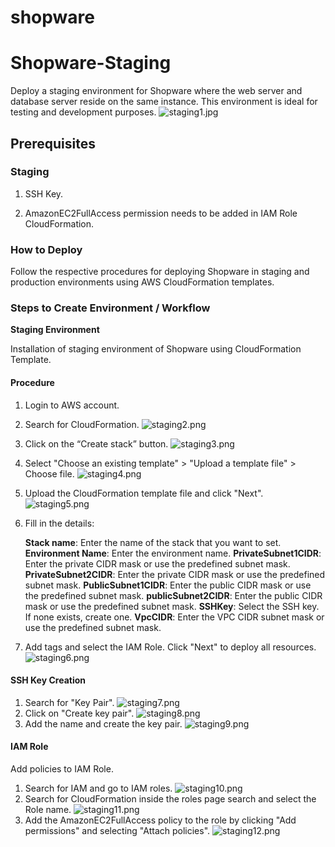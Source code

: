 # shopware

# Shopware-Staging

Deploy a staging environment for Shopware where the web server and database server reside on the same instance. This environment is ideal for testing and development purposes. 
![staging1.jpg](/images/sa-team/shopware/staging1.jpg)
## Prerequisites 

### Staging 

1. SSH Key. 

2. AmazonEC2FullAccess permission needs to be added in IAM Role CloudFormation. 

### How to Deploy 

Follow the respective procedures for deploying Shopware in staging and production environments using AWS CloudFormation templates. 

### Steps to Create Environment / Workflow 

**Staging Environment**

Installation of staging environment of Shopware using CloudFormation Template. 

#### Procedure 

1. Login to AWS account. 
2. Search for CloudFormation. 
![staging2.png](/images/sa-team/shopware/staging2.png)
3. Click on the “Create stack” button. 
![staging3.png](/images/sa-team/shopware/staging3.png)
4. Select "Choose an existing template" > "Upload a template file" > Choose file. 
![staging4.png](/images/sa-team/shopware/staging4.png)
5. Upload the CloudFormation template file and click "Next".
![staging5.png](/images/sa-team/shopware/staging5.png)
6. Fill in the details: 

	**Stack name**: Enter the name of the stack that you want to set. 
	**Environment Name**: Enter the environment name. 
	**PrivateSubnet1CIDR**: Enter the private CIDR mask or use the predefined subnet mask. 
	**PrivateSubnet2CIDR**: Enter the private CIDR mask or use the predefined subnet mask. 
	**PublicSubnet1CIDR**: Enter the public CIDR mask or use the predefined subnet mask. 
	**publicSubnet2CIDR**: Enter the public CIDR mask or use the predefined subnet mask. 
	**SSHKey**: Select the SSH key. If none exists, create one. 
	**VpcCIDR**: Enter the VPC CIDR subnet mask or use the predefined subnet mask. 
7. Add tags and select the IAM Role. Click "Next" to deploy all resources. 
![staging6.png](/images/sa-team/shopware/staging6.png)
#### SSH Key Creation
1. Search for "Key Pair".
![staging7.png](/images/sa-team/shopware/staging7.png)
2.	Click on "Create key pair".
![staging8.png](/images/sa-team/shopware/staging8.png)
3.	Add the name and create the key pair.
![staging9.png](/images/sa-team/shopware/staging9.png)
#### IAM Role
Add policies to IAM Role.
1.	Search for IAM and go to IAM roles.
![staging10.png](/images/sa-team/shopware/staging10.png)
2.	Search for CloudFormation inside the roles page search and select the Role name.
![staging11.png](/images/sa-team/shopware/staging11.png)
3.	Add the AmazonEC2FullAccess policy to the role by clicking "Add permissions" and selecting "Attach policies".
![staging12.png](/images/sa-team/shopware/staging12.png)
